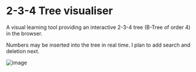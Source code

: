 # 2-3-4 Tree visualiser
A visual learning tool providing an interactive 2-3-4 tree (B-Tree of order 4) in the browser.

Numbers may be inserted into the tree in real time. I plan to add search and deletion next. 

![image](https://user-images.githubusercontent.com/45922387/210120096-e95308cf-b066-45e9-8dc3-8e5251c9e87e.png)
